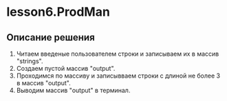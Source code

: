 # lesson6.ProdMan

## Описание решения 
 
1. Читаем введеные пользователем строки и записываем их в массив "strings". 
2. Создаем пустой массив "output".
3. Проходимся по массиву и записывваем строки с длиной не более 3 в массив "output".
4. Выводим массив "output" в терминал.
